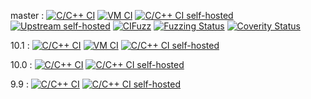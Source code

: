 master :
[![C/C++ CI](../../../actions/workflows/c-cpp.yml/badge.svg)](../../../actions/workflows/c-cpp.yml?query=branch:master)
[![VM CI](../../../actions/workflows/vm.yml/badge.svg)](../../../actions/workflows/vm.yml?query=branch:master)
[![C/C++ CI self-hosted](https://github.com/openssh/openssh-portable-selfhosted/actions/workflows/selfhosted.yml/badge.svg)](https://github.com/openssh/openssh-portable-selfhosted/actions/workflows/selfhosted.yml?query=branch:master)
[![Upstream self-hosted](https://github.com/openssh/openssh-portable-selfhosted/actions/workflows/upstream.yml/badge.svg)](https://github.com/openssh/openssh-portable-selfhosted/actions/workflows/upstream.yml?query=branch:master)
[![CIFuzz](../../../actions/workflows/cifuzz.yml/badge.svg)](../../../actions/workflows/cifuzz.yml)
[![Fuzzing Status](https://oss-fuzz-build-logs.storage.googleapis.com/badges/openssh.svg)](https://issues.oss-fuzz.com/issues?q="Project:+openssh"+is:open)
[![Coverity Status](https://scan.coverity.com/projects/21341/badge.svg)](https://scan.coverity.com/projects/openssh-portable)
<br>

10.1 :
[![C/C++ CI](../../../actions/workflows/c-cpp.yml/badge.svg?branch=V_10_1)](../../../actions/workflows/c-cpp.yml?query=branch:V_10_1)
[![VM CI](../../../actions/workflows/vm.yml/badge.svg?branch=V_10_1)](../../../actions/workflows/vm.yml?query=branch:V_10_1)
[![C/C++ CI self-hosted](https://github.com/openssh/openssh-portable-selfhosted/actions/workflows/selfhosted.yml/badge.svg?branch=V_10_1)](https://github.com/openssh/openssh-portable-selfhosted/actions/workflows/selfhosted.yml?query=branch:V_10_1)

10.0 :
[![C/C++ CI](../../../actions/workflows/c-cpp.yml/badge.svg?branch=V_10_0)](../../../actions/workflows/c-cpp.yml?query=branch:V_10_0)
[![C/C++ CI self-hosted](https://github.com/openssh/openssh-portable-selfhosted/actions/workflows/selfhosted.yml/badge.svg?branch=V_10_0)](https://github.com/openssh/openssh-portable-selfhosted/actions/workflows/selfhosted.yml?query=branch:V_10_0)

9.9 :
[![C/C++ CI](../../../actions/workflows/c-cpp.yml/badge.svg?branch=V_9_9)](../../../actions/workflows/c-cpp.yml?query=branch:V_9_9)
[![C/C++ CI self-hosted](https://github.com/openssh/openssh-portable-selfhosted/actions/workflows/selfhosted.yml/badge.svg?branch=V_9_9)](https://github.com/openssh/openssh-portable-selfhosted/actions/workflows/selfhosted.yml?query=branch:V_9_9)
